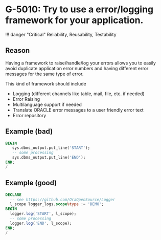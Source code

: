 # G-5010: Try to use a error/logging framework for your application.

!!! danger "Critical"
    Reliability, Reusability, Testability

## Reason

Having a framework to raise/handle/log your errors allows you to easily avoid duplicate application error numbers and having different error messages for the same type of error.

This kind of framework should include

* Logging (different channels like table, mail, file, etc. if needed)
* Error Raising
* Multilanguage support if needed
* Translate ORACLE error messages to a user friendly error text
* Error repository

## Example (bad)

``` sql
BEGIN
   sys.dbms_output.put_line('START');
   -- some processing
   sys.dbms_output.put_line('END');
END;
/
```

## Example (good)

``` sql
DECLARE 
  -- see https://github.com/OraOpenSource/Logger
  l_scope logger_logs.scope%type := 'DEMO';
BEGIN
  logger.log('START', l_scope);
  -- some processing
  logger.log('END', l_scope);
END;
/
```
